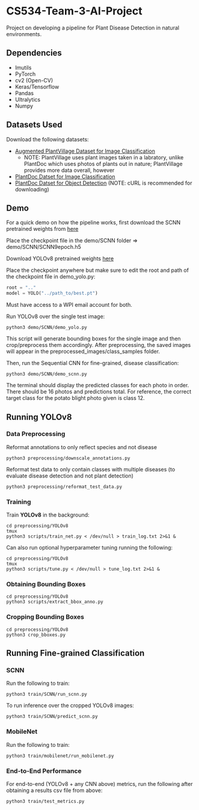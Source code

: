 # CS534-Team-3-AI-Project
Project on developing a pipeline for Plant Disease Detection in natural environments. 

## Dependencies
- Imutils
- PyTorch
- cv2 (Open-CV)
- Keras/Tensorflow
- Pandas
- Ultralytics
- Numpy

## Datasets Used
Download the following datasets:
- [Augmented PlantVillage Dataset for Image Classification](https://www.kaggle.com/datasets/vipoooool/new-plant-diseases-dataset/)
  - NOTE: PlantVillage uses plant images taken in a labratory, unlike PlantDoc which uses photos of plants out in nature; PlantVillage provides more data overall, however
- [PlantDoc Datset for Image Classification](https://github.com/pratikkayal/PlantDoc-Dataset.git)
- [PlantDoc Datset for Object Detection](https://universe.roboflow.com/joseph-nelson/plantdoc) (NOTE: cURL is recommended for downloading)

## Demo
For a quick demo on how the pipeline works, first download the SCNN pretrained weights from [here](https://wpi0-my.sharepoint.com/:u:/g/personal/jchan3_wpi_edu/EesXPbRY35VKn2RfM50LG3oBOqgrZSKBrZEOmJm1uymoPA?e=Da4Qq0) 

Place the checkpoint file in the demo/SCNN folder => demo/SCNN/SCNN9epoch.h5

Download YOLOv8 pretrained weights [here](https://wpi0-my.sharepoint.com/:u:/g/personal/jchan3_wpi_edu/Edm1Jexn5AJMrM9GUtdL2SYBcBeUHXBBolwWtbyTAAFlVg?e=XJD0bf)

Place the checkpoint anywhere but make sure to edit the root and path of the checkpoint file in demo_yolo.py:
```python
root = ".."
model = YOLO("../path_to/best.pt")
```

Must have access to a WPI email account for both.

Run YOLOv8 over the single test image:
```
python3 demo/SCNN/demo_yolo.py
```
This script will generate bounding boxes for the single image and then crop/preprocess them accordingly. After preprocessing, the saved images will appear in the preprocessed_images/class_samples folder.

Then, run the Sequential CNN for fine-grained, disease classification:
```
python3 demo/SCNN/demo_scnn.py
```
The terminal should display the predicted classes for each photo in order. There should be 16 photos and predictions total. For reference, the correct target class for the potato blight photo given is class 12.

## Running YOLOv8
### Data Preprocessing
Reformat annotations to only reflect species and not disease
```
python3 preprocessing/downscale_annotations.py
```
Reformat test data to only contain classes with multiple diseases (to evaluate disease detection and not plant detection)
```
python3 preprocessing/reformat_test_data.py
```

### Training
Train **YOLOv8** in the background: 
```
cd preprocessing/YOLOv8
tmux
python3 scripts/train_net.py < /dev/null > train_log.txt 2>&1 &
```
Can also run optional hyperparameter tuning running the following:
```
cd preprocessing/YOLOv8
tmux
python3 scripts/tune.py < /dev/null > tune_log.txt 2>&1 &
```

### Obtaining Bounding Boxes
```
cd preprocessing/YOLOv8
python3 scripts/extract_bbox_anno.py 
```

### Cropping Bounding Boxes
```
cd preprocessing/YOLOv8
python3 crop_bboxes.py
```

## Running Fine-grained Classification
### SCNN
Run the following to train:
```
python3 train/SCNN/run_scnn.py
```
To run inference over the cropped YOLOv8 images:
```
python3 train/SCNN/predict_scnn.py
```
### MobileNet
Run the following to train:
```
python3 train/mobilenet/run_mobilenet.py
```
### End-to-End Performance
For end-to-end (YOLOv8 + any CNN above) metrics, run the following after obtaining a results csv file from above:
```
python3 train/test_metrics.py
```
